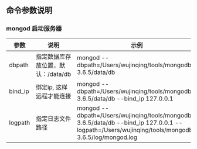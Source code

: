 ## 命令参数说明

### mongod 启动服务器

|参数|说明|示例|
|---|---|---|
|dbpath|指定数据库存放位置，默认：/data/db|mongod --dbpath=/Users/wujinqing/tools/mongodb-3.6.5/data/db|
|bind_ip|绑定ip, 这样远程才能连接|mongod --dbpath=/Users/wujinqing/tools/mongodb-3.6.5/data/db --bind_ip 127.0.0.1|
|logpath|指定日志文件路径|mongod --dbpath=/Users/wujinqing/tools/mongodb-3.6.5/data/db --bind_ip 127.0.0.1 --logpath=/Users/wujinqing/tools/mongodb-3.6.5/log/mongod.log|





















































